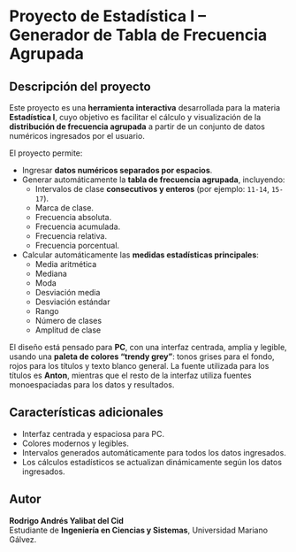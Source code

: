 # Proyecto de Estadística I – Generador de Tabla de Frecuencia Agrupada

## Descripción del proyecto

Este proyecto es una **herramienta interactiva** desarrollada para la materia **Estadística I**, cuyo objetivo es facilitar el cálculo y visualización de la **distribución de frecuencia agrupada** a partir de un conjunto de datos numéricos ingresados por el usuario.  

El proyecto permite:  

- Ingresar **datos numéricos separados por espacios**.  
- Generar automáticamente la **tabla de frecuencia agrupada**, incluyendo:  
  - Intervalos de clase **consecutivos y enteros** (por ejemplo: `11-14`, `15-17`).  
  - Marca de clase.  
  - Frecuencia absoluta.  
  - Frecuencia acumulada.  
  - Frecuencia relativa.  
  - Frecuencia porcentual.  
- Calcular automáticamente las **medidas estadísticas principales**:  
  - Media aritmética  
  - Mediana  
  - Moda  
  - Desviación media  
  - Desviación estándar  
  - Rango  
  - Número de clases  
  - Amplitud de clase  

El diseño está pensado para **PC**, con una interfaz centrada, amplia y legible, usando una **paleta de colores “trendy grey”**: tonos grises para el fondo, rojos para los títulos y texto blanco general. La fuente utilizada para los títulos es **Anton**, mientras que el resto de la interfaz utiliza fuentes monoespaciadas para los datos y resultados.

## Características adicionales

- Interfaz centrada y espaciosa para PC.  
- Colores modernos y legibles.  
- Intervalos generados automáticamente para todos los datos ingresados.  
- Los cálculos estadísticos se actualizan dinámicamente según los datos ingresados.  

## Autor

**Rodrigo Andrés Yalibat del Cid**  
Estudiante de **Ingeniería en Ciencias y Sistemas**, Universidad Mariano Gálvez.
